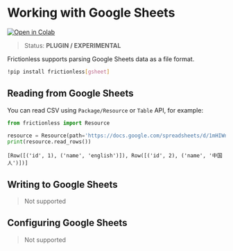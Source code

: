 # Working with Google Sheets

[![Open in Colab](https://colab.research.google.com/assets/colab-badge.svg)](https://colab.research.google.com/drive/11JFUyouM2lciGpw1qoCS-PQIBuStdxCE)



> Status: **PLUGIN / EXPERIMENTAL**

Frictionless supports parsing Google Sheets data as a file format.


```bash
!pip install frictionless[gsheet]
```

## Reading from Google Sheets


You can read CSV using `Package/Resource` or `Table` API, for example:


```python
from frictionless import Resource

resource = Resource(path='https://docs.google.com/spreadsheets/d/1mHIWnDvW9cALRMq9OdNfRwjAthCUFUOACPp0Lkyl7b4/edit?usp=sharing')
print(resource.read_rows())
```

    [Row([('id', 1), ('name', 'english')]), Row([('id', 2), ('name', '中国人')])]


## Writing to Google Sheets

> Not supported

## Configuring Google Sheets

> Not supported


